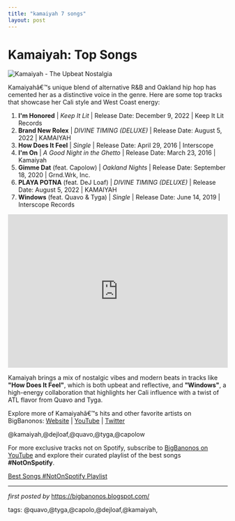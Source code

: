 ```yaml
---
title: "kamaiyah 7 songs"
layout: post
---
```

<h1>Kamaiyah: Top Songs</h1>
<img src="https://media.newyorker.com/photos/5a146c1707ff5466ea9a14a0/4:3/w_1940,h_1455,c_limit/DSF-The-Upbeat-Nostalgia-of-Kamaiyahs-Before-I-Wake.jpg" alt="Kamaiyah - The Upbeat Nostalgia"> <p>Kamaiyahâ€™s unique blend of alternative R&B and Oakland hip hop has cemented her as a distinctive voice in the genre. Here are some top tracks that showcase her Cali style and West Coast energy:</p> <ol> <li><strong>I'm Honored</strong> | <em>Keep It Lit</em> | Release Date: December 9, 2022 | Keep It Lit Records</li> <li><strong>Brand New Rolex</strong> | <em>DIVINE TIMING (DELUXE)</em> | Release Date: August 5, 2022 | KAMAIYAH</li> <li><strong>How Does It Feel</strong> | <em>Single</em> | Release Date: April 29, 2016 | Interscope</li> <li><strong>I'm On</strong> | <em>A Good Night in the Ghetto</em> | Release Date: March 23, 2016 | Kamaiyah</li> <li><strong>Gimme Dat</strong> (feat. Capolow) | <em>Oakland Nights</em> | Release Date: September 18, 2020 | Grnd.Wrk, Inc.</li> <li><strong>PLAYA POTNA</strong> (feat. DeJ Loaf) | <em>DIVINE TIMING (DELUXE)</em> | Release Date: August 5, 2022 | KAMAIYAH</li> <li><strong>Windows</strong> (feat. Quavo & Tyga) | <em>Single</em> | Release Date: June 14, 2019 | Interscope Records</li>
</ol> <div> <iframe src="https://open.spotify.com/embed/playlist/2V04ATSO0Yv7D5wiK7NnDm?utm_source=generator" width="100%" height="352" frameBorder="0" allowfullscreen="" allow="autoplay; clipboard-write; encrypted-media; fullscreen; picture-in-picture" loading="lazy"></iframe>
</div> <p>Kamaiyah brings a mix of nostalgic vibes and modern beats in tracks like <strong>"How Does It Feel"</strong>, which is both upbeat and reflective, and <strong>"Windows"</strong>, a high-energy collaboration that highlights her Cali influence with a twist of ATL flavor from Quavo and Tyga.</p> <div> <p>Explore more of Kamaiyahâ€™s hits and other favorite artists on BigBanonos: <a href="https://bigbanonos.blogspot.com/">Website</a> | <a href="https://www.youtube.com/@BigBanonos">YouTube</a> | <a href="https://x.com/bigbanonos">Twitter</a></p>
</div> <!-- Tags -->
<p>@kamaiyah,@dejloaf,@quavo,@tyga,@capolow</p>


<!--Subscribe and Playlist Links-->
<div>
    <p>For more exclusive tracks not on Spotify, subscribe to <a href="https://www.youtube.com/@BigBanonos" target="_blank">BigBanonos on YouTube</a> and explore their curated playlist of the best songs <strong>#NotOnSpotify</strong>.</p>
    <p><a href="https://www.youtube.com/playlist?list=PLtuNtuTatqI0kFahUCbtbfenC_ET5O_tr" target="_blank">Best Songs #NotOnSpotify Playlist<br /></a></p></div>

<hr />

<p><em>first posted by</em> <a href="https://bigbanonos.blogspot.com/" rel="noopener" target="_new">https://bigbanonos.blogspot.com/</a></p>

<p>tags: @quavo,@tyga,@capolo,@dejloaf,@kamaiyah,</p>
